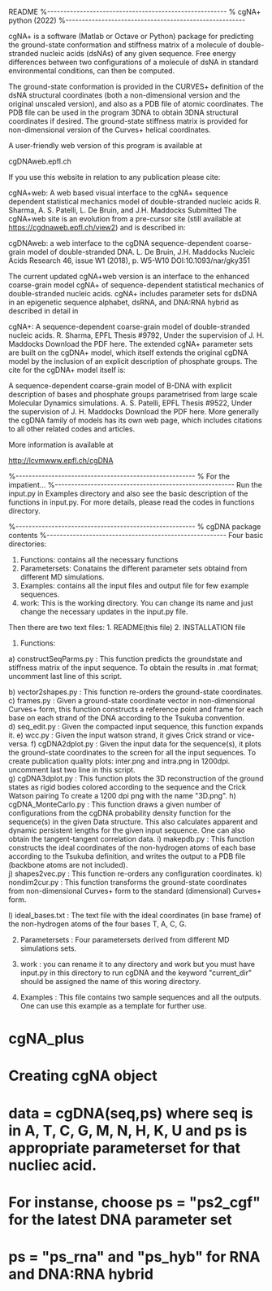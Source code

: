README
%-------------------------------------------------------
% cgNA+ python (2022)
%-------------------------------------------------------    

cgNA+ is a software (Matlab or Octave or Python) package for
predicting the ground-state conformation and stiffness
matrix of a molecule of double-stranded nucleic acids (dsNAs) of any given sequence.
Free energy differences between two configurations of a
molecule of dsNA in standard environmental conditions, can then be computed.

The ground-state conformation is provided in the CURVES+
definition of the dsNA structural coordinates (both a
non-dimensional version and the original unscaled version),
and also as a PDB file of atomic coordinates. The PDB file
can be used in the program 3DNA to obtain 3DNA structural
coordinates if desired. The ground-state stiffness matrix
is provided for non-dimensional version of the Curves+
helical coordinates.

A user-friendly web version of this program is available at

cgDNAweb.epfl.ch

If you use this website in relation to any publication please cite:

cgNA+web: A web based visual interface to the cgNA+ sequence dependent statistical mechanics model of double-stranded nucleic acids
R. Sharma, A. S. Patelli, L. De Bruin, and J.H. Maddocks
Submitted
The cgNA+web site is an evolution from a pre-cursor site (still available at https://cgdnaweb.epfl.ch/view2) and is described in:

cgDNAweb: a web interface to the cgDNA sequence-dependent coarse-grain model of double-stranded DNA.
L. De Bruin, J.H. Maddocks
Nucleic Acids Research 46, issue W1 (2018), p. W5-W10
DOI:10.1093/nar/gky351

The current updated cgNA+web version is an interface to the enhanced coarse-grain model cgNA+ of sequence-dependent statistical mechanics of double-stranded nucleic acids. cgNA+ includes parameter sets for dsDNA in an epigenetic sequence alphabet, dsRNA, and DNA:RNA hybrid as described in detail in

cgNA+: A sequence-dependent coarse-grain model of double-stranded nucleic acids.
R. Sharma, EPFL Thesis #9792, Under the supervision of J. H. Maddocks
Download the PDF here.
The extended cgNA+ parameter sets are built on the cgDNA+ model, which itself extends the original cgDNA model by the inclusion of an explicit description of phosphate groups. The cite for the cgDNA+ model itself is:

A sequence-dependent coarse-grain model of B-DNA with explicit description of bases and phosphate groups parametrised from large scale Molecular Dynamics simulations.
A. S. Patelli, EPFL Thesis #9522, Under the supervision of J. H. Maddocks
Download the PDF here.
More generally the cgDNA family of models has its own web page, which includes citations to all other related codes and articles.

More information is available at

http://lcvmwww.epfl.ch/cgDNA


%-------------------------------------------------------
% For the impatient...
%-------------------------------------------------------
Run the input.py in Examples directory and also see the basic description of the functions in input.py. 
For more details, please read the codes in functions directory. 

%-------------------------------------------------------
% cgDNA package contents
%-------------------------------------------------------
Four basic directories:
1. Functions: contains all the necessary functions
2. Parametersets: Conatains the different parameter sets obtaind from different MD simulations. 
3. Examples: contains all the input files and output file for few example sequences. 
4. work: This is the working directory. You can change its name and just change the necessary 
	 updates in the input.py file. 

Then there are two text files: 1. README(this file) 2. INSTALLATION file 

1. Functions: 

a) constructSeqParms.py : This function predicts the groundstate and stiffness matrix of the input sequence. 
			  To obtain the results in .mat format; uncomment last line of this script.
			  
b) vector2shapes.py     : This function re-orders the ground-state coordinates.
c) frames.py		: Given a ground-state coordinate vector in non-dimensional Curves+ form, this 
                          function constructs a reference point and frame for each base on each strand of 
		          the DNA according to the Tsukuba convention.    
d) seq_edit.py  	: Given the compacted input sequence, this function expands it. 
e) wcc.py 		: Given the input watson strand, it gives Crick strand or vice-versa. 
f) cgDNA2dplot.py       : Given the input data for the sequence(s), it plots the ground-state 
			  coordinates to the screen for all the input sequences. 
			  To create publication quality plots: inter.png and intra.png in 1200dpi.
				uncomment last two line in this script.  
g) cgDNA3dplot.py	: This function plots the 3D reconstruction of the ground states as rigid
 			  bodies colored according to the sequence and the Crick Watson pairing
			  To create a 1200 dpi png with the name "3D.png".
h) cgDNA_MonteCarlo.py  : This function draws a given number of configurations from the cgDNA probability 
			  density function for the sequence(s) in the given Data structure.
			  This also calculates apparent and dynamic persistent lengths for the given input
			  sequence. One can also obtain the tangent-tangent correlation data. 
i) makepdb.py           : This function constructs the ideal coordinates of the non-hydrogen atoms of each 
			  base according to the Tsukuba definition, and writes the output to a PDB file 
			  (backbone atoms are not included).  
j) shapes2vec.py        : This function re-orders any configuration coordinates.
k) nondim2cur.py        : This function transforms the ground-state coordinates from non-dimensional 
			  Curves+ form to the standard (dimensional) Curves+ form.

l) ideal_bases.txt      : The text file with the ideal coordinates (in base frame) of the non-hydrogen 
			  atoms of the four bases T, A, C, G.

2. Parametersets	: Four parametersets derived from different MD simulations sets.

3. work   		: you can rename it to any directory and work but you must have input.py in this 
			  directory to run cgDNA and the keyword "current_dir" should be assigned the name
			  of this woring directory. 
4. Examples		: This file contains two sample sequences and all the outputs. One can use this 
			  example as a template for further use. 

# cgNA_plus
# Creating cgNA object
# data = cgDNA(seq,ps) where seq is in A, T, C, G, M, N, H, K, U and ps is appropriate parameterset for that nucliec acid. 
# For instanse, choose ps = "ps2_cgf" for the latest DNA parameter set
# ps = "ps_rna" and "ps_hyb" for RNA and DNA:RNA hybrid

